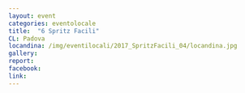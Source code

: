 ```yaml
---
layout: event
categories: eventolocale
title:  "6 Spritz Facili"
CL: Padova
locandina: /img/eventilocali/2017_SpritzFacili_04/locandina.jpg
gallery:
report:
facebook:
link: 
---
```




